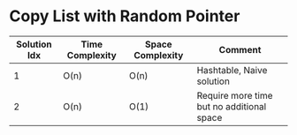 # Copy List with Random Pointer

| Solution Idx | Time Complexity | Space Complexity | Comment                                   |
| ------------ | --------------- | ---------------- | ----------------------------------------- |
| 1            | O(n)            | O(n)             | Hashtable, Naive solution                 |
| 2            | O(n)            | O(1)             | Require more time but no additional space |
